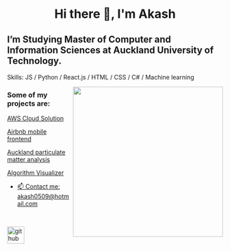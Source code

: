 # <p align="center">Hi there 👋, I'm Akash
## I’m Studying Master of Computer and Information Sciences at Auckland University of Technology.


Skills: JS / Python /  React.js / HTML / CSS / C# / Machine learning


<p>
<img align="right" height="350" width="350" src="https://cdn.dribbble.com/users/1714010/screenshots/10822383/media/ea98dfbdc8c2a056427061871bb42edc.gif" /> 
<a align= "center" href="https://github.com/akash-55">
<!-- <img alt= "streak stats" height="200px" width="380px" src="https://github-readme-streak-stats.herokuapp.com/?user=akash-55"> -->
</a>
</p>
<!-- <img alt= "stats card" height="200px" width="380px" src="https://github-readme-stats.vercel.app/api?username=akash-55&show_icons=true&theme=dark"> -->

 
<!-- 
[![Akash's github activity graph](https://activity-graph.herokuapp.com/graph?username=akash-55&theme=react-dark)](https://github.com/akash-55/github-readme-activity-graph) -->



 


<h3> Some of my projects are:</h3>
 
<p><a href="https://github.com/akash-55/aws-cloud-architecture">AWS Cloud Solution</a> </p>
<p><a href="https://github.com/akash-55/Airbnb-react-clone">Airbnb mobile frontend </a> </p>
<p><a href="https://github.com/akash-55/Auckland-PM2.5-analysis">Auckland particulate matter analysis</p>
<p><a href="https://lambent-kataifi-759989.netlify.app/">Algorithm Visualizer </p>

<!-- ![Profile views](https://gpvc.arturio.dev/akash-55)   -->


- 📫 Contact me: akash0509@hotmail.com 

<br>

[<img src='https://cdn.jsdelivr.net/npm/simple-icons@3.0.1/icons/github.svg' alt='github' height='40'>](https://github.com/akash-55) 

<br>


